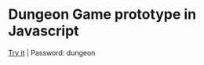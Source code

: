 # Dungeon Game prototype in Javascript

[Try it](https://yxpfr.itch.io/dungeon) | Password: dungeon
